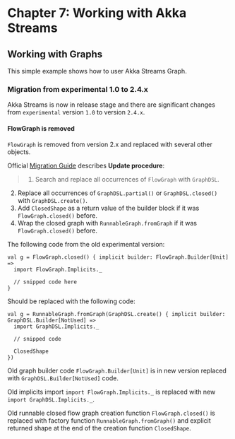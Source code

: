 # Chapter 7: Working with Akka Streams
## Working with Graphs
This simple example shows how to user Akka Streams Graph.

### Migration from experimental 1.0 to 2.4.x
Akka Streams is now in release stage and there are significant changes from `experimental` version `1.0` to version `2.4.x`. 

#### FlowGraph is removed
`FlowGraph` is removed from version 2.x and replaced with several other objects.

Official [Migration Guide](http://doc.akka.io/docs/akka-stream-and-http-experimental/2.0.2/scala/migration-guide-1.0-2.x-scala.html#FlowGraph_class_and_builder_methods_have_been_renamed) describes **Update procedure**:
> 1. Search and replace all occurrences of `FlowGraph` with `GraphDSL`.
2. Replace all occurrences of `GraphDSL.partial()` or `GraphDSL.closed()` with `GraphDSL.create()`.
3. Add `ClosedShape` as a return value of the builder block if it was `FlowGraph.closed()` before.
4. Wrap the closed graph with `RunnableGraph.fromGraph` if it was `FlowGraph.closed()` before.

The following code from the old experimental version:

	val g = FlowGraph.closed() { implicit builder: FlowGraph.Builder[Unit] =>
	  import FlowGraph.Implicits._

	  // snipped code here
	}
	
Should be replaced with the following code:

	val g = RunnableGraph.fromGraph(GraphDSL.create() { implicit builder: GraphDSL.Builder[NotUsed] =>
	  import GraphDSL.Implicits._

	  // snipped code
	  
	  ClosedShape
	})
	
Old graph builder code `FlowGraph.Builder[Unit]` is in new version replaced with `GraphDSL.Builder[NotUsed]` code. 

Old implicits import `import FlowGraph.Implicits._` is replaced with new `import GraphDSL.Implicits._`. 

Old runnable closed flow graph creation function `FlowGraph.closed()` is replaced with factory function `RunnableGraph.fromGraph()` and explicit returned shape at the end of the creation function `ClosedShape`.